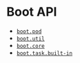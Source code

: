 # Boot API

* [`boot.pod`](boot.pod.md)
* [`boot.util`](boot.util.md)
* [`boot.core`](boot.core.md)
* [`boot.task.built-in`](boot.task.built-in.md)
